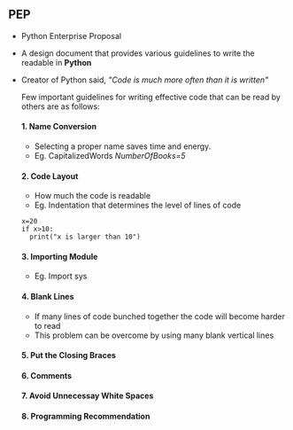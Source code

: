 ## PEP
- Python Enterprise Proposal
- A design document that provides various guidelines to write the readable in **Python**
- Creator of Python said,
 *"Code is  much more often than it is written"*
 
  Few important guidelines for writing effective code that can be read by others are as follows:
  
   #### 1. Name Conversion
  - Selecting a proper name saves time and energy.
  - Eg. CapitalizedWords *NumberOfBooks=5*

   #### 2. Code Layout
  - How much the code is readable 
  - Eg. Indentation that determines the level of lines of code
  ```
  x=20
  if x>10:
    print("x is larger than 10")
  ```  
    #### 3. Importing Module
    - Eg. Import sys
    #### 4. Blank Lines
    - If many lines of code bunched together the code will become harder to read
    - This problem can be overcome by using many blank vertical lines
    #### 5. Put the Closing Braces
    #### 6. Comments
    #### 7. Avoid Unnecessay White Spaces
    #### 8. Programming Recommendation